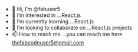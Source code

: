 - 👋 Hi, I’m @fabuser5
- 👀 I’m interested in ...React.js
- 🌱 I’m currently learning ...React.js
- 💞️ I’m looking to collaborate on ...React.js projects
- 📫 How to reach me ...you can reach me here thefabcodeuser5@gmail.com

<!---
fabuser5/fabuser5 is a ✨ special ✨ repository because its `README.md` (this file) appears on your GitHub profile.
You can click the Preview link to take a look at your changes.
--->
